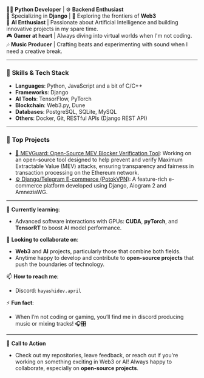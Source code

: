 👨‍💻 **Python Developer** | ⚙️ **Backend Enthusiast**  
🚀 Specializing in **Django** | 🔗 Exploring the frontiers of **Web3**  
🤖 **AI Enthusiast** | Passionate about Artificial Intelligence and building innovative projects in my spare time.  
🎮 **Gamer at heart** | Always diving into virtual worlds when I'm not coding.  
🎶 **Music Producer** | Crafting beats and experimenting with sound when I need a creative break.

---

### 🔧 **Skills & Tech Stack**  
- **Languages**: Python, JavaScript and a bit of C/C++  
- **Frameworks**: Django  
- **AI Tools**: TensorFlow, PyTorch
- **Blockchain**: Web3.py, Dune
- **Databases**: PostgreSQL, SQLite, MySQL
- **Others**: Docker, Git, RESTful APIs (Django REST API)

---

### 💼 **Top Projects**  
- [🔗 MEVGuard: Open-Source MEV Blocker Verification Tool](https://github.com/Mefiseru/MEVGuard-Open-Source-MEV-Blocker-Verification-Tool): Working on an open-source tool designed to help prevent and verify Maximum Extractable Value (MEV) attacks, ensuring transparency and fairness in transaction processing on the Ethereum network.  
- [⚙️ Django/Telegram E-commerce (PotokVPN)](https://github.com/hayashidevs/potokvpn-backend): A feature-rich e-commerce platform developed using Django, Aiogram 2 and AmneziaWG.

---

🌱 **Currently learning**:  
- Advanced software interactions with GPUs: **CUDA**, **pyTorch**, and **TensorRT** to boost AI model performance.   

👯 **Looking to collaborate on**:  
- **Web3** and **AI** projects, particularly those that combine both fields.  
- Anytime happy to develop and contribute to **open-source projects** that push the boundaries of technology.

📫 **How to reach me**:  
- Discord: `hayashidev.april`

⚡ **Fun fact**:  
- When I’m not coding or gaming, you’ll find me in discord producing music or mixing tracks! 🎧🎛️

---

🎯 **Call to Action**  
- Check out my repositories, leave feedback, or reach out if you're working on something exciting in Web3 or AI! Always happy to collaborate, especially on **open-source projects**.
